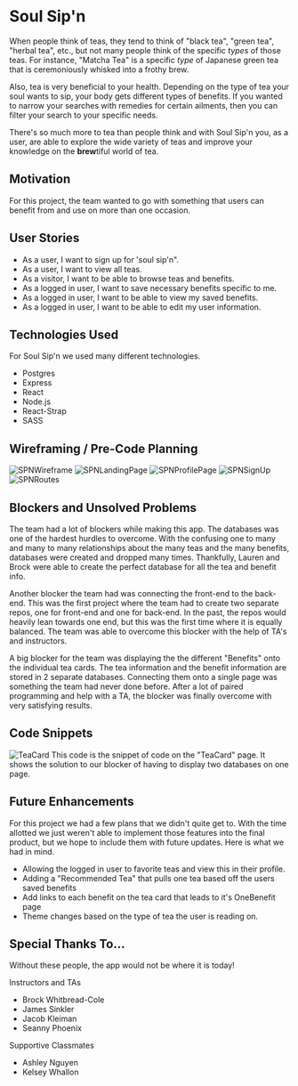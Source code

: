 # Soul Sip'n
When people think of teas, they tend to think of "black tea", "green tea", "herbal tea", etc., but not many people think of the specific _types_ of those teas. For instance, "Matcha Tea" is a specific _type_ of Japanese green tea that is ceremoniously whisked into a frothy brew.

Also, tea is very beneficial to your health. Depending on the type of tea your soul wants to sip, your body gets different types of benefits. If you wanted to narrow your searches with remedies for certain ailments, then you can filter your search to your specific needs.

There's so much more to tea than people think and with Soul Sip'n you, as a user, are able to explore the wide variety of teas and improve your knowledge on the **brew**tiful world of tea.

## Motivation
For this project, the team wanted to go with something that users can benefit from and use on more than one occasion.

## User Stories
- As a user, I want to sign up for 'soul sip'n".
- As a user, I want to view all teas.
- As a visitor, I want to be able to browse teas and benefits.
- As a logged in user, I want to save necessary benefits specific to me.
- As a logged in user, I want to be able to view my saved benefits.
- As a logged in user, I want to be able to edit my user information.

## Technologies Used
For Soul Sip'n we used many different technologies.
- Postgres
- Express
- React
- Node.js
- React-Strap
- SASS

## Wireframing / Pre-Code Planning

![SPNWireframe](public/images/wireframe/SPNWireframe.png)
![SPNLandingPage](public/images/wireframe/SPNLandingPage.png)
![SPNProfilePage](public/images/wireframe/SPNProfilePage.png)
![SPNSignUp](public/images/wireframe/SPNSignUp.png)
![SPNRoutes](public/images/wireframe/SPNRoutes.png)

## Blockers and Unsolved Problems
The team had a lot of blockers while making this app. The databases was one of the hardest hurdles to overcome. With the confusing one to many and many to many relationships about the many teas and the many benefits, databases were created and dropped many times. Thankfully, Lauren and Brock were able to create the perfect database for all the tea and benefit info.

Another blocker the team had was connecting the front-end to the back-end. This was the first project where the team had to create two separate repos, one for front-end and one for back-end. In the past, the repos would heavily lean towards one end, but this was the first time where it is equally balanced. The team was able to overcome this blocker with the help of TA's and instructors.

A big blocker for the team was displaying the the different "Benefits" onto the individual tea cards. The tea information and the benefit information are stored in 2 separate databases. Connecting them onto a single page was something the team had never done before. After a lot of paired programming and help with a TA, the blocker was finally overcome with very satisfying results.

## Code Snippets
![TeaCard](public/images/TeaCard.png)
This code is the snippet of code on the "TeaCard" page. It shows the solution to our blocker of having to display two databases on one page.

## Future Enhancements
For this project we had a few plans that we didn't quite get to. With the time allotted we just weren't able to implement those features into the final product, but we hope to include them with future updates. Here is what we had in mind.
- Allowing the logged in user to favorite teas and view this in their profile. 
- Adding a "Recommended Tea" that pulls one tea based off the users saved benefits
- Add links to each benefit on the tea card that leads to it's OneBenefit page
- Theme changes based on the type of tea the user is reading on.



## Special Thanks To...
Without these people, the app would not be where it is today!

Instructors and TAs
- Brock Whitbread-Cole
- James Sinkler
- Jacob Kleiman
- Seanny Phoenix

Supportive Classmates
- Ashley Nguyen
- Kelsey Whallon
